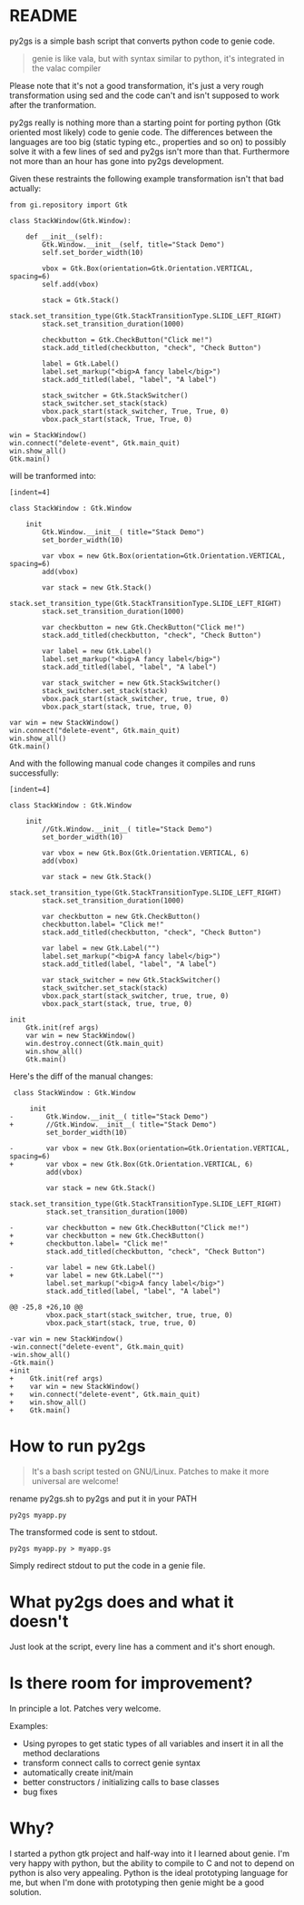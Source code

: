 README
======

py2gs is a simple bash script that converts python code to genie code.
> genie is like vala, but with syntax similar to python, it's integrated in the valac compiler

Please note that it's not a good transformation, it's just a very rough
transformation using sed and the code can't and isn't supposed to work after the tranformation.

py2gs really is nothing more than a starting point for porting python (Gtk oriented most likely) code
to genie code.
The differences between the languages are too big (static typing etc., properties and so on) to
possibly solve it with a few lines of sed and py2gs isn't more than that.
Furthermore not more than an hour has gone into py2gs development.

Given these restraints the following example transformation isn't that bad actually:
```
from gi.repository import Gtk

class StackWindow(Gtk.Window):

    def __init__(self):
        Gtk.Window.__init__(self, title="Stack Demo")
        self.set_border_width(10)

        vbox = Gtk.Box(orientation=Gtk.Orientation.VERTICAL, spacing=6)
        self.add(vbox)

        stack = Gtk.Stack()
        stack.set_transition_type(Gtk.StackTransitionType.SLIDE_LEFT_RIGHT)
        stack.set_transition_duration(1000)
        
        checkbutton = Gtk.CheckButton("Click me!")
        stack.add_titled(checkbutton, "check", "Check Button")
        
        label = Gtk.Label()
        label.set_markup("<big>A fancy label</big>")
        stack.add_titled(label, "label", "A label")

        stack_switcher = Gtk.StackSwitcher()
        stack_switcher.set_stack(stack)
        vbox.pack_start(stack_switcher, True, True, 0)
        vbox.pack_start(stack, True, True, 0)

win = StackWindow()
win.connect("delete-event", Gtk.main_quit)
win.show_all()
Gtk.main()
```

will be tranformed into:
```
[indent=4]

class StackWindow : Gtk.Window

    init
        Gtk.Window.__init__( title="Stack Demo")
        set_border_width(10)

        var vbox = new Gtk.Box(orientation=Gtk.Orientation.VERTICAL, spacing=6)
        add(vbox)

        var stack = new Gtk.Stack()
        stack.set_transition_type(Gtk.StackTransitionType.SLIDE_LEFT_RIGHT)
        stack.set_transition_duration(1000)
        
        var checkbutton = new Gtk.CheckButton("Click me!")
        stack.add_titled(checkbutton, "check", "Check Button")
        
        var label = new Gtk.Label()
        label.set_markup("<big>A fancy label</big>")
        stack.add_titled(label, "label", "A label")

        var stack_switcher = new Gtk.StackSwitcher()
        stack_switcher.set_stack(stack)
        vbox.pack_start(stack_switcher, true, true, 0)
        vbox.pack_start(stack, true, true, 0)

var win = new StackWindow()
win.connect("delete-event", Gtk.main_quit)
win.show_all()
Gtk.main()
```

And with the following manual code changes it compiles and runs successfully:
```
[indent=4]

class StackWindow : Gtk.Window

    init
        //Gtk.Window.__init__( title="Stack Demo")
        set_border_width(10)

        var vbox = new Gtk.Box(Gtk.Orientation.VERTICAL, 6)
        add(vbox)

        var stack = new Gtk.Stack()
        stack.set_transition_type(Gtk.StackTransitionType.SLIDE_LEFT_RIGHT)
        stack.set_transition_duration(1000)
        
        var checkbutton = new Gtk.CheckButton()
        checkbutton.label= "Click me!"
        stack.add_titled(checkbutton, "check", "Check Button")
        
        var label = new Gtk.Label("")
        label.set_markup("<big>A fancy label</big>")
        stack.add_titled(label, "label", "A label")

        var stack_switcher = new Gtk.StackSwitcher()
        stack_switcher.set_stack(stack)
        vbox.pack_start(stack_switcher, true, true, 0)
        vbox.pack_start(stack, true, true, 0)

init
    Gtk.init(ref args)
    var win = new StackWindow()
    win.destroy.connect(Gtk.main_quit)
    win.show_all()
    Gtk.main()

```

Here's the diff of the manual changes:
```
 class StackWindow : Gtk.Window
 
     init
-        Gtk.Window.__init__( title="Stack Demo")
+        //Gtk.Window.__init__( title="Stack Demo")
         set_border_width(10)
 
-        var vbox = new Gtk.Box(orientation=Gtk.Orientation.VERTICAL, spacing=6)
+        var vbox = new Gtk.Box(Gtk.Orientation.VERTICAL, 6)
         add(vbox)
 
         var stack = new Gtk.Stack()
         stack.set_transition_type(Gtk.StackTransitionType.SLIDE_LEFT_RIGHT)
         stack.set_transition_duration(1000)
         
-        var checkbutton = new Gtk.CheckButton("Click me!")
+        var checkbutton = new Gtk.CheckButton()
+        checkbutton.label= "Click me!"
         stack.add_titled(checkbutton, "check", "Check Button")
         
-        var label = new Gtk.Label()
+        var label = new Gtk.Label("")
         label.set_markup("<big>A fancy label</big>")
         stack.add_titled(label, "label", "A label")
 
@@ -25,8 +26,10 @@
         vbox.pack_start(stack_switcher, true, true, 0)
         vbox.pack_start(stack, true, true, 0)
 
-var win = new StackWindow()
-win.connect("delete-event", Gtk.main_quit)
-win.show_all()
-Gtk.main()
+init
+    Gtk.init(ref args)
+    var win = new StackWindow()
+    win.connect("delete-event", Gtk.main_quit)
+    win.show_all()
+    Gtk.main()
```

How to run py2gs
================

> It's a bash script tested on GNU/Linux. Patches to make it more universal are welcome!

rename py2gs.sh to py2gs and put it in your PATH

    py2gs myapp.py

The transformed code is sent to stdout.

    py2gs myapp.py > myapp.gs

Simply redirect stdout to put the code in a genie file.

What py2gs does and what it doesn't
===================================

Just look at the script, every line has a comment and it's short enough.

Is there room for improvement?
==============================

In principle a lot. Patches very welcome.

Examples:
 - Using pyropes to get static types of all variables and insert it in all the method declarations
 - transform connect calls to correct genie syntax
 - automatically create init/main
 - better constructors / initializing calls to base classes
 - bug fixes

Why?
====

I started a python gtk project and half-way into it I learned about genie. I'm very happy with python,
but the ability to compile to C and not to depend on python is also very appealing.
Python is the ideal prototyping language for me, but when I'm done with prototyping then genie might
be a good solution.

